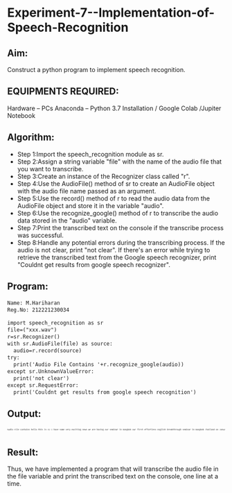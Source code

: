# Experiment-7--Implementation-of-Speech-Recognition

## Aim:
 Construct a python program to implement speech recognition.
## EQUIPMENTS REQUIRED:
Hardware – PCs
Anaconda – Python 3.7 Installation / Google Colab /Jupiter Notebook
## Algorithm:
* Step 1:Import the speech_recognition module as sr.<br>
* Step 2:Assign a string variable "file" with the name of the audio file that you want to transcribe.<br>
* Step 3:Create an instance of the Recognizer class called "r".<br>
* Step 4:Use the AudioFile() method of sr to create an AudioFile object with the audio file name passed as an argument.<br>
* Step 5:Use the record() method of r to read the audio data from the AudioFile object and store it in the variable "audio".<br>
* Step 6:Use the recognize_google() method of r to transcribe the audio data stored in the "audio" variable.<br>
* Step 7:Print the transcribed text on the console if the transcribe process was successful.<br>
* Step 8:Handle any potential errors during the transcribing process. If the audio is not clear, print "not clear". If there's an error while trying to retrieve the transcribed text from the Google speech recognizer, print "Couldnt get results from google speech recognizer".<br>

## Program:
```
Name: M.Hariharan
Reg.No: 212221230034
```
```python3
import speech_recognition as sr
file=("xxx.wav")
r=sr.Recognizer()
with sr.AudioFile(file) as source:
  audio=r.record(source)
try:
  print('Audio File Contains '+r.recognize_google(audio))
except sr.UnknownValueError:
  print('not clear')
except sr.RequestError:
  print('Couldnt get results from google speech recognition')
```

## Output:
![](1.png)

## Result:
Thus, we have implemented a program that will transcribe the audio file in the file variable and print the transcribed text on the console, one line at a time.
